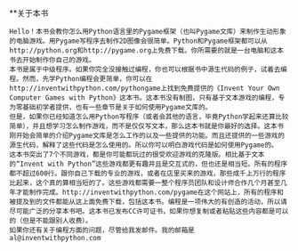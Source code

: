 **关于本书

    Hello！本书会教你怎么用Python语言里的Pygame框架（也叫Pygame文库）来制作生动形象的电脑游戏。用Pygame写程序去制作2D图像会很简单。Python和Pygame框架都可以从http://python.org和http://pygame.org上免费下载。你所需要的就是一台电脑和这本书去开始制作你自己的游戏。
    本书是属于中级程序。如果你完全没接触过编程，你也可以根据书中源生代码的例子，试着去编程。然而，先学Python编程会更简单，你可以在http://inventwithpython.com/pythongame上找到免费提供的《Invent Your Own Computer Games with Python》这本书。这本书没有制图，只有基于文本游戏的编程，专为零基础初学者提供，也有一些章节是关于如何使用Pygame文库的。
    但是，如果你已经知道怎么用Python写程序（或者会其他的语言，毕竟Python学起来还算比较简单），并且想学习怎么制作游戏，而不是仅仅写文本，那么这本书就是你最好的选择。这本书刚开始会简单的介绍Pygame文库是怎么工作的以及一些提供的功能。而且还提供的一些游戏的源生代码，解释了这些代码是怎么使用的。所以你可以明白游戏代码是如何使用Pygame的。
    这本书突出了7个不同游戏，都是你可能都玩过的很受欢迎游戏的克隆版。相比基于文本的“Invent with Python”这些游戏都更有趣并且是交互式的，但也还是相当短。所有的程序都不超过600行。跟你自己下载的专业的游戏，或者在店里买来的游戏，那些成千上万行的程序比起来，这个真的算相当短的了。这些游戏都需要一整个程序员团队和设计师合作几个月甚至几年才能制作完成。http://inventwithpython.com/pygame在这个网站上，所有的程序和被提及到的文件都能从这上面免费下载，包括这本书。编程是一项伟大的有创造的活动，所以请尽可能广泛的分享本书吧。这本书已发布CC许可证书，如果你想复制或者粘贴这些内容都是可以的（但是不能跟别人收费）。
    如果你还有关于编程方面的问题，尽管给我发邮件。我的邮箱是 al@inventwithpython.com
